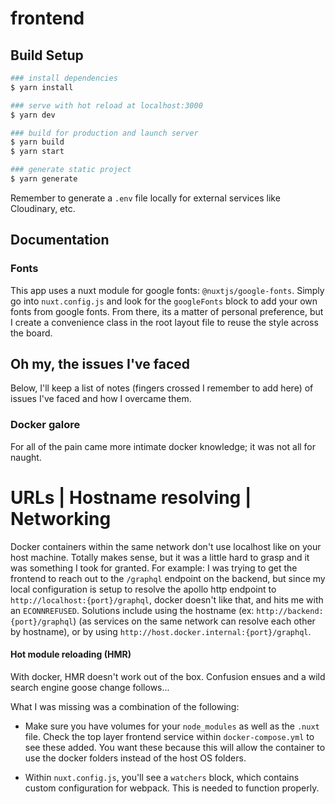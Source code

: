 # frontend

## Build Setup

```bash
### install dependencies
$ yarn install

### serve with hot reload at localhost:3000
$ yarn dev

### build for production and launch server
$ yarn build
$ yarn start

### generate static project
$ yarn generate
```

Remember to generate a `.env` file locally for external services like Cloudinary, etc.

## Documentation

### Fonts

This app uses a nuxt module for google fonts: `@nuxtjs/google-fonts`. Simply go into `nuxt.config.js` and look for the `googleFonts` block to add your own fonts from google fonts. From there, its a matter of personal preference, but I create a convenience class in the root layout file to reuse the style across the board.  

## Oh my, the issues I've faced

Below, I'll keep a list of notes (fingers crossed I remember to add here) of issues I've faced and how I overcame them.

### Docker galore

For all of the pain came more intimate docker knowledge; it was not all for naught.

# URLs | Hostname resolving | Networking

Docker containers within the same network don't use localhost like on your host machine. Totally makes sense, but it was a little hard to grasp and it was something I took for granted. For example: I was trying to get the frontend to reach out to the `/graphql` endpoint on the backend, but since my local configuration is setup to resolve the apollo http endpoint to `http://localhost:{port}/graphql`, docker doesn't like that, and hits me with an `ECONNREFUSED`. Solutions include using the hostname (ex: `http://backend:{port}/graphql`) (as services on the same network can resolve each other by hostname), or by using `http://host.docker.internal:{port}/graphql`. 

#### Hot module reloading (HMR)

With docker, HMR doesn't work out of the box. Confusion ensues and a wild search engine goose change follows...

What I was missing was a combination of the following:

- Make sure you have volumes for your `node_modules` as well as the `.nuxt` file. Check the top layer frontend service within `docker-compose.yml` to see these added. You want these because this will allow the container to use the docker folders instead of the host OS folders.

- Within `nuxt.config.js`, you'll see a `watchers` block, which contains custom configuration for webpack. This is needed to function properly.

